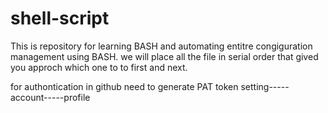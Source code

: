 # shell-script

This is repository for learning BASH and automating entitre congiguration management using BASH.
we will place all the file in serial order that gived you approch which one to to first and next.

for authontication in github
need to generate PAT token
setting-----account-----profile